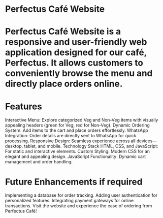 # Perfectus Café Website
# Perfectus Café Website is a responsive and user-friendly web application designed for our café, Perfectus. It allows customers to conveniently browse the menu and directly place orders online.

# Features
Interactive Menu: Explore categorized Veg and Non-Veg items with visually appealing headers (green for Veg, red for Non-Veg).
Dynamic Ordering System: Add items to the cart and place orders effortlessly.
WhatsApp Integration: Order details are directly sent to WhatsApp for quick processing.
Responsive Design: Seamless experience across all devices—desktop, tablet, and mobile.
Technology Stack
HTML, CSS, and JavaScript: For static and interactive elements.
Custom Styling: Modern CSS for an elegant and appealing design.
JavaScript Functionality: Dynamic cart management and order handling.
# Future Enhancements if required
Implementing a database for order tracking.
Adding user authentication for personalized features.
Integrating payment gateways for online transactions.
Visit the website and experience the ease of ordering from Perfectus Café!
